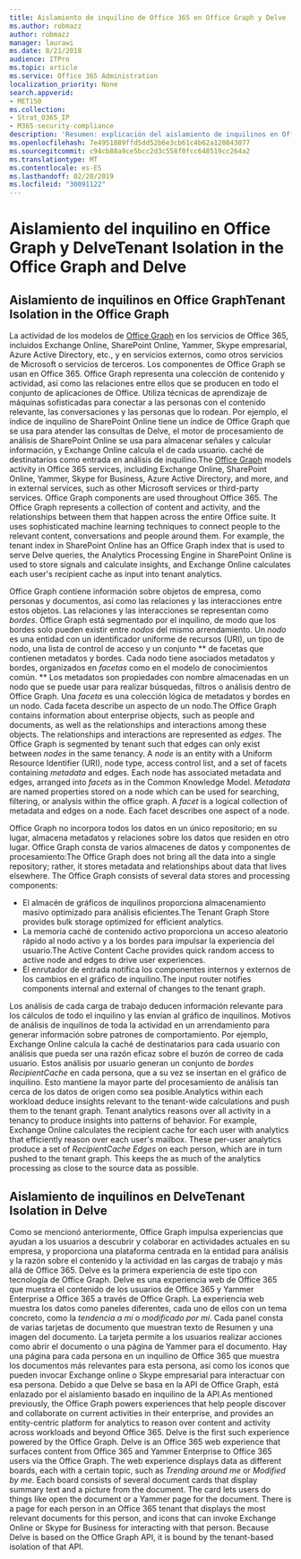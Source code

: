```yaml
---
title: Aislamiento de inquilino de Office 365 en Office Graph y Delve
ms.author: robmazz
author: robmazz
manager: laurawi
ms.date: 8/21/2018
audience: ITPro
ms.topic: article
ms.service: Office 365 Administration
localization_priority: None
search.appverid:
- MET150
ms.collection:
- Strat_O365_IP
- M365-security-compliance
description: 'Resumen: explicación del aislamiento de inquilinos en Office Graph y en Delve.'
ms.openlocfilehash: 7e4951889ffd5dd52b6e3cb61c4b62a120843077
ms.sourcegitcommit: c94cb88a9ce5bcc2d3c558f0fcc648519cc264a2
ms.translationtype: MT
ms.contentlocale: es-ES
ms.lasthandoff: 02/20/2019
ms.locfileid: "30091122"
---
```

# <a name="tenant-isolation-in-the-office-graph-and-delve"></a><span data-ttu-id="7add5-103">Aislamiento del inquilino en Office Graph y Delve</span><span class="sxs-lookup"><span data-stu-id="7add5-103">Tenant Isolation in the Office Graph and Delve</span></span>

## <a name="tenant-isolation-in-the-office-graph"></a><span data-ttu-id="7add5-104">Aislamiento de inquilinos en Office Graph</span><span class="sxs-lookup"><span data-stu-id="7add5-104">Tenant Isolation in the Office Graph</span></span>
<span data-ttu-id="7add5-p101">La actividad de los modelos de [Office Graph](https://dev.office.com/officegraph) en los servicios de Office 365, incluidos Exchange Online, SharePoint Online, Yammer, Skype empresarial, Azure Active Directory, etc., y en servicios externos, como otros servicios de Microsoft o servicios de terceros. Los componentes de Office Graph se usan en Office 365. Office Graph representa una colección de contenido y actividad, así como las relaciones entre ellos que se producen en todo el conjunto de aplicaciones de Office. Utiliza técnicas de aprendizaje de máquinas sofisticadas para conectar a las personas con el contenido relevante, las conversaciones y las personas que lo rodean. Por ejemplo, el índice de inquilino de SharePoint Online tiene un índice de Office Graph que se usa para atender las consultas de Delve, el motor de procesamiento de análisis de SharePoint Online se usa para almacenar señales y calcular información, y Exchange Online calcula el de cada usuario. caché de destinatarios como entrada en análisis de inquilino.</span><span class="sxs-lookup"><span data-stu-id="7add5-p101">The [Office Graph](https://dev.office.com/officegraph) models activity in Office 365 services, including Exchange Online, SharePoint Online, Yammer, Skype for Business, Azure Active Directory, and more, and in external services, such as other Microsoft services or third-party services. Office Graph components are used throughout Office 365. The Office Graph represents a collection of content and activity, and the relationships between them that happen across the entire Office suite. It uses sophisticated machine learning techniques to connect people to the relevant content, conversations and people around them. For example, the tenant index in SharePoint Online has an Office Graph index that is used to serve Delve queries, the Analytics Processing Engine in SharePoint Online is used to store signals and calculate insights, and Exchange Online calculates each user's recipient cache as input into tenant analytics.</span></span>

<span data-ttu-id="7add5-p102">Office Graph contiene información sobre objetos de empresa, como personas y documentos, así como las relaciones y las interacciones entre estos objetos. Las relaciones y las interacciones se representan como *bordes*. Office Graph está segmentado por el inquilino, de modo que los bordes solo pueden existir entre *nodos* del mismo arrendamiento. Un *nodo* es una entidad con un identificador uniforme de recursos (URI), un tipo de nodo, una lista de control de acceso y un conjunto \*\* de facetas que contienen metadatos y bordes. Cada nodo tiene asociados metadatos y bordes, organizados en *facetas* como en el modelo de conocimientos común. \*\* Los metadatos son propiedades con nombre almacenadas en un nodo que se puede usar para realizar búsquedas, filtros o análisis dentro de Office Graph. Una *faceta* es una colección lógica de metadatos y bordes en un nodo. Cada faceta describe un aspecto de un nodo.</span><span class="sxs-lookup"><span data-stu-id="7add5-p102">The Office Graph contains information about enterprise objects, such as people and documents, as well as the relationships and interactions among these objects. The relationships and interactions are represented as *edges*. The Office Graph is segmented by tenant such that edges can only exist between *nodes* in the same tenancy. A *node* is an entity with a Uniform Resource Identifier (URI), node type, access control list, and a set of facets containing *metadata* and edges. Each node has associated metadata and edges, arranged into *facets* as in the Common Knowledge Model. *Metadata* are named properties stored on a node which can be used for searching, filtering, or analysis within the office graph. A *facet* is a logical collection of metadata and edges on a node. Each facet describes one aspect of a node.</span></span> 

<span data-ttu-id="7add5-p103">Office Graph no incorpora todos los datos en un único repositorio; en su lugar, almacena metadatos y relaciones sobre los datos que residen en otro lugar. Office Graph consta de varios almacenes de datos y componentes de procesamiento:</span><span class="sxs-lookup"><span data-stu-id="7add5-p103">The Office Graph does not bring all the data into a single repository; rather, it stores metadata and relationships about data that lives elsewhere. The Office Graph consists of several data stores and processing components:</span></span>
- <span data-ttu-id="7add5-120">El almacén de gráficos de inquilinos proporciona almacenamiento masivo optimizado para análisis eficientes.</span><span class="sxs-lookup"><span data-stu-id="7add5-120">The Tenant Graph Store provides bulk storage optimized for efficient analytics.</span></span>
- <span data-ttu-id="7add5-121">La memoria caché de contenido activo proporciona un acceso aleatorio rápido al nodo activo y a los bordes para impulsar la experiencia del usuario.</span><span class="sxs-lookup"><span data-stu-id="7add5-121">The Active Content Cache provides quick random access to active node and edges to drive user experiences.</span></span>
- <span data-ttu-id="7add5-122">El enrutador de entrada notifica los componentes internos y externos de los cambios en el gráfico de inquilino.</span><span class="sxs-lookup"><span data-stu-id="7add5-122">The input router notifies components internal and external of changes to the tenant graph.</span></span>

<span data-ttu-id="7add5-p104">Los análisis de cada carga de trabajo deducen información relevante para los cálculos de todo el inquilino y las envían al gráfico de inquilinos. Motivos de análisis de inquilinos de toda la actividad en un arrendamiento para generar información sobre patrones de comportamiento. Por ejemplo, Exchange Online calcula la caché de destinatarios para cada usuario con análisis que pueda ser una razón eficaz sobre el buzón de correo de cada usuario. Estos análisis por usuario generan un conjunto de *bordes RecipientCache* en cada persona, que a su vez se insertan en el gráfico de inquilino. Esto mantiene la mayor parte del procesamiento de análisis tan cerca de los datos de origen como sea posible.</span><span class="sxs-lookup"><span data-stu-id="7add5-p104">Analytics within each workload deduce insights relevant to the tenant-wide calculations and push them to the tenant graph. Tenant analytics reasons over all activity in a tenancy to produce insights into patterns of behavior. For example, Exchange Online calculates the recipient cache for each user with analytics that efficiently reason over each user's mailbox. These per-user analytics produce a set of *RecipientCache Edges* on each person, which are in turn pushed to the tenant graph. This keeps the as much of the analytics processing as close to the source data as possible.</span></span>

## <a name="tenant-isolation-in-delve"></a><span data-ttu-id="7add5-128">Aislamiento de inquilinos en Delve</span><span class="sxs-lookup"><span data-stu-id="7add5-128">Tenant Isolation in Delve</span></span>
<span data-ttu-id="7add5-p105">Como se mencionó anteriormente, Office Graph impulsa experiencias que ayudan a los usuarios a descubrir y colaborar en actividades actuales en su empresa, y proporciona una plataforma centrada en la entidad para análisis y la razón sobre el contenido y la actividad en las cargas de trabajo y más allá de Office 365. Delve es la primera experiencia de este tipo con tecnología de Office Graph. Delve es una experiencia web de Office 365 que muestra el contenido de los usuarios de Office 365 y Yammer Enterprise a Office 365 a través de Office Graph. La experiencia web muestra los datos como paneles diferentes, cada uno de ellos con un tema concreto, como la *tendencia a mí* o *modificado por mí*. Cada panel consta de varias tarjetas de documento que muestran texto de Resumen y una imagen del documento. La tarjeta permite a los usuarios realizar acciones como abrir el documento o una página de Yammer para el documento. Hay una página para cada persona en un inquilino de Office 365 que muestra los documentos más relevantes para esta persona, así como los iconos que pueden invocar Exchange online o Skype empresarial para interactuar con esa persona. Debido a que Delve se basa en la API de Office Graph, está enlazado por el aislamiento basado en inquilino de la API.</span><span class="sxs-lookup"><span data-stu-id="7add5-p105">As mentioned previously, the Office Graph powers experiences that help people discover and collaborate on current activities in their enterprise, and provides an entity-centric platform for analytics to reason over content and activity across workloads and beyond Office 365. Delve is the first such experience powered by the Office Graph. Delve is an Office 365 web experience that surfaces content from Office 365 and Yammer Enterprise to Office 365 users via the Office Graph. The web experience displays data as different boards, each with a certain topic, such as *Trending around me* or *Modified by me*. Each board consists of several document cards that display summary text and a picture from the document. The card lets users do things like open the document or a Yammer page for the document. There is a page for each person in an Office 365 tenant that displays the most relevant documents for this person, and icons that can invoke Exchange Online or Skype for Business for interacting with that person. Because Delve is based on the Office Graph API, it is bound by the tenant-based isolation of that API.</span></span>
